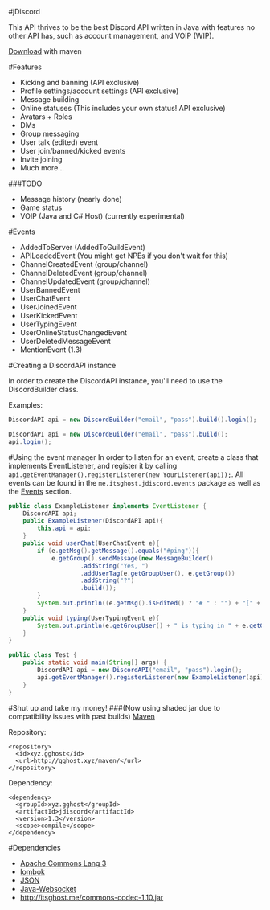 #jDiscord

This API thrives to be the best Discord API written in Java with features no other API has, such as account management, and VOIP (WIP).

[Download](#shut-up-and-take-my-money) with maven

#Features
- Kicking and banning                   (API exclusive)
- Profile settings/account settings		(API exclusive)
- Message building
- Online statuses						(This includes your own status! API exclusive)
- Avatars + Roles 
- DMs
- Group messaging
- User talk (edited) event 
- User join/banned/kicked events
- Invite joining
- Much more... 

###TODO
- Message history         (nearly done)
- Game status
- VOIP (Java and C# Host) (currently experimental)

#Events
- AddedToServer       (AddedToGuildEvent)
- APILoadedEvent      (You might get NPEs if you don't wait for this)
- ChannelCreatedEvent (group/channel)
- ChannelDeletedEvent (group/channel)
- ChannelUpdatedEvent (group/channel)
- UserBannedEvent
- UserChatEvent
- UserJoinedEvent
- UserKickedEvent
- UserTypingEvent
- UserOnlineStatusChangedEvent
- UserDeletedMessageEvent
- MentionEvent (1.3)



#Creating a DiscordAPI instance

In order to create the DiscordAPI instance, you'll need to use the DiscordBuilder class. 

Examples:
```java
DiscordAPI api = new DiscordBuilder("email", "pass").build().login();

DiscordAPI api = new DiscordBuilder("email", "pass").build();
api.login();
```

#Using the event manager
In order to listen for an event, create a class that implements EventListener, and register it by calling `api.getEventManager().registerListener(new YourListener(api));`. All events can be found in the `me.itsghost.jdiscord.events` package as well as the [Events](#events) section. 

```java
public class ExampleListener implements EventListener {
    DiscordAPI api;
    public ExampleListener(DiscordAPI api){
        this.api = api;
    }
    public void userChat(UserChatEvent e){
        if (e.getMsg().getMessage().equals("#ping")){
            e.getGroup().sendMessage(new MessageBuilder()
                    .addString("Yes, ")
                    .addUserTag(e.getGroupUser(), e.getGroup())
                    .addString("?")
                    .build());
        }
        System.out.println((e.getMsg().isEdited() ? "# " : "") + "[" + e.getGroup().getName() + "] " + e.getGroupUser() + " > " + e.getMsg().getMessage());
    }
    public void typing(UserTypingEvent e){
        System.out.println(e.getGroupUser() + " is typing in " + e.getGroup());
    }
}

public class Test {
    public static void main(String[] args) {
        DiscordAPI api = new DiscordAPI("email", "pass").login();
        api.getEventManager().registerListener(new ExampleListener(api)); //Register listener
    }
}
```
#Shut up and take my money! 
###(Now using shaded jar due to compatibility issues with past builds)
[Maven](http://itsghost.me/maven)

Repository:
```
<repository>
  <id>xyz.gghost</id>
  <url>http://gghost.xyz/maven/</url>
</repository>
```
Dependency:
```
<dependency>
  <groupId>xyz.gghost</groupId>
  <artifactId>jdiscord</artifactId>
  <version>1.3</version>
  <scope>compile</scope>
</dependency>
```


#Dependencies
- [Apache Commons Lang 3](https://commons.apache.org/proper/commons-lang/)
- [lombok](https://projectlombok.org/)
- [JSON](http://www.json.org/java/)
- [Java-Websocket](https://github.com/tootallnate/java-websocket)
- http://itsghost.me/commons-codec-1.10.jar
